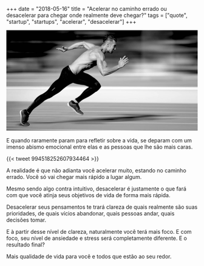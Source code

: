 +++
date = "2018-05-16"
title = "Acelerar no caminho errado ou desacelerar para chegar onde realmente deve chegar?"
tags = ["quote", "startup", "startups", "acelerar", "desacelerar"]
+++

![Corra não importa para onde, apenas corra!](/supere-se.jpeg#center)

E quando raramente param para refletir sobre a vida, se deparam com um imenso abismo emocional entre elas e as pessoas que lhe são mais caras.

{{< tweet 994518252607934464 >}}

A realidade é que não adianta você acelerar muito, estando no caminho errado. Você só vai chegar mais rápido a lugar algum.

Mesmo sendo algo contra intuitivo, desacelerar é justamente o que fará com que você atinja seus objetivos de vida de forma mais rápida.

Desacelerar seus pensamentos te trará clareza de quais realmente são suas prioridades, de quais vícios abandonar, quais pessoas andar, quais decisões tomar.

E à partir desse nível de clareza, naturalmente você terá mais foco. E com foco, seu nível de ansiedade e stress será completamente diferente. E o resultado final?

Mais qualidade de vida para você e todos que estão ao seu redor.
